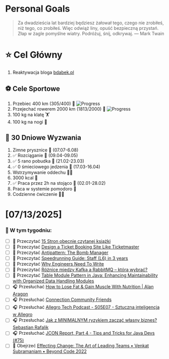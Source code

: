 
Personal Goals
==============
> Za dwadzieścia lat bardziej będziesz żałował tego, czego nie zrobiłeś, niż tego, co zrobiłeś. Więc odwiąż liny, opuść bezpieczną przystań. Złap w żagle pomyślne wiatry. Podróżuj, śnij, odkrywaj.
> — Mark Twain

# ⭐ Cel Główny
1. Reaktywacja bloga [bdabek.pl](https://www.bdabek.pl/)

## ⚽️ Cele Sportowe
1. Przebiec 400 km (305/400) 🏃 ![Progress](https://geps.dev/progress/76/)
2. Przejechać rowerem 2000 km (1813/2000) 🚴 ![Progress](https://geps.dev/progress/90/)
3. 100 kg na klatę  🏋️
4. 100 kg na nogi 🦵

## 🎯 30 Dniowe Wyzwania
1. Zimne prysznice 🚿 (07.07-6.08)
2. ✅ Rozciąganie 🧘 (09.04-09.05)
3. ✅ 5 rano pobudka 🌅 (21.02-23.03)
4. ✅ 0 śmieciowego jedzenia 🍔 (17.03-16.04)
5. Wstrzymywanie oddechu 😮‍💨
6. 3000 kcal 🍌
7. ✅ Praca przez 2h na stojąco 🧍 (02.01-28.02)
8. Praca w systemie pomodoro 🍅
9. Codzienne ćwiczenie 🏋️‍♂️

# [07/13/2025]
### 🚧 W tym tygodniu:
- [ ] 📗 Przeczytać [15 Stron obecnie czytanej książki](https://github.com/BartoszDabek/bdabek.pl/blob/master/miscellaneous/books.md)
- [ ] 📗 Przeczytać [Design a Ticket Booking Site Like Ticketmaster](https://www.hellointerview.com/learn/system-design/problem-breakdowns/ticketmaster)
- [ ] 📗 Przeczytać [Antipattern: The Bomb Manager](https://blogs.newardassociates.com/manager-tips/bomb-manager.html)
- [ ] 📗 Przeczytać [Speedrunning Guide: Staff (L6) in 3 years](https://drive.google.com/file/d/11evRFzhrFtu1jGZIhZUOLo9CRSj6L5vc/view)
- [ ] 📗 Przeczytać [Why Engineers Need To Write](https://www.developing.dev/p/why-engineers-need-to-write)
- [ ] 📗 Przeczytać [Różnice między Kafką a RabbitMQ – którą wybrać?](https://uprogramisty.pl/roznice-miedzy-kafka-a-rabbitmq-ktora-wybrac/)
- [ ] 📗 Przeczytać [Table Module Pattern in Java: Enhancing Maintainability with Organized Data Handling Modules](https://java-design-patterns.com/patterns/table-module/)
- [ ] 🎧 Przesłuchać [How to Lose Fat & Gain Muscle With Nutrition | Alan Aragon](https://www.hubermanlab.com/episode/how-to-lose-fat-gain-muscle-with-nutrition-alan-aragon)
- [ ] 🎧 Przesłuchać [Connection Community Friends](https://effortlessenglishshow.com/connection-community-friends)
- [ ] 🎧 Przesłuchać [Allegro Tech Podcast - S05E07 - Sztuczna inteligencja w Allegro](https://youtu.be/l1rxBdBtgc0)
- [ ] 🎧 Przesłuchać [Jak z MINIMALNYM ryzykiem zacząć własny biznes? Sebastian Rafalik](https://youtu.be/NAQOk5T1Lqk)
- [ ] 🎧 Przesłuchać [JCON Report, Part 4 - Tips and Tricks for Java Devs (#75)](https://youtu.be/GZDNPoWF6Vg?list=PL-3Bf_FLNZLByjOby6EksrnHVkPqtD97U)
- [ ] 🎥 Obejrzeć [Effecting Change: The Art of Leading Teams • Venkat Subramaniam • Beyond Code 2022](https://youtu.be/KZPbLX_F2A4)
